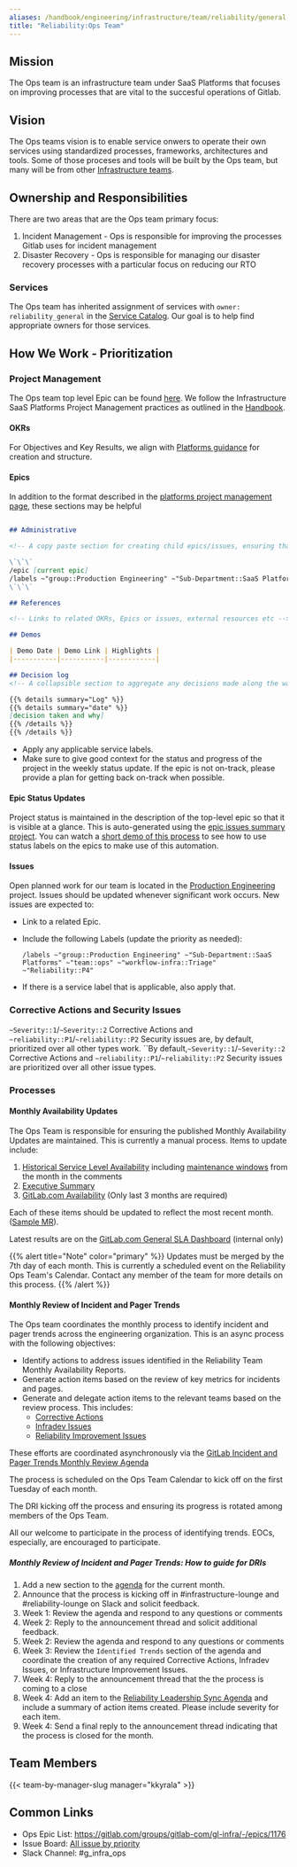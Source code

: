 ```yaml
---
aliases: /handbook/engineering/infrastructure/team/reliability/general.html
title: "Reliability:Ops Team"
---
```


## Mission

The Ops team is an infrastructure team under SaaS Platforms that focuses on improving processes that are vital to the succesful operations of Gitlab.

## Vision

The Ops teams vision is to enable service onwers to operate their own services using standardized processes, frameworks, architectures and tools. Some of those proceses and tools will be built by the Ops team, but many will be from other [Infrastructure teams](/handbook/engineering/infrastructure/team).

## Ownership and Responsibilities

There are two areas that are the Ops team primary focus:

1. Incident Management - Ops is responsible for improving the processes Gitlab uses for incident management
2. Disaster Recovery - Ops is responsible for managing our disaster recovery processes with a particular focus on reducing our RTO

### Services

The Ops team has inherited assignment of services with `owner: reliability_general` in the [Service Catalog](https://gitlab.com/gitlab-com/runbooks/blob/master/services/service-catalog.yml). Our goal is to help find appropriate owners for those services.

## How We Work - Prioritization

### Project Management

The Ops team top level Epic can be found [here](https://gitlab.com/groups/gitlab-com/gl-infra/-/epics/1176).
We follow the Infrastructure SaaS Platforms Project Management practices as outlined in the [Handbook](/handbook/engineering/infrastructure/platforms/project-management/).

#### OKRs

For Objectives and Key Results, we align with [Platforms guidance](/handbook/engineering/infrastructure/platforms/#okr) for creation and structure.

#### Epics

In addition to the format described in the [platforms project management page](/handbook/engineering/infrastructure/platforms/project-management/#epics), these sections may be helpful

```markdown

## Administrative

<!-- A copy paste section for creating child epics/issues, ensuring that they relate to the current epic and have the correct labels -->

\`\`\`
/epic [current epic]
/labels ~"group::Production Engineering" ~"Sub-Department::SaaS Platforms" ~"team::ops" ~"workflow-infra::Triage" ~"Reliability::P2" 
\`\`\`

## References

<!-- Links to related OKRs, Epics or issues, external resources etc -->

## Demos

| Demo Date | Demo Link | Highlights |
|-----------|-----------|------------|

## Decision log
<!-- A collapsible section to aggregate any decisions made along the way. Be sure to include "why" in addition to "what". -->

{{% details summary="Log" %}}
{{% details summary="date" %}}
[decision taken and why]
{{% /details %}}
{{% /details %}}

```

- Apply any applicable service labels.
- Make sure to give good context for the status and progress of the project in the weekly status update. If the epic is not on-track, please provide a plan for getting back on-track when possible.

#### Epic Status Updates

Project status is maintained in the description of the top-level epic so that it is visible at a glance. This is auto-generated using the [epic issues summary project](https://gitlab.com/gitlab-com/gl-infra/epic-issue-summaries). You can watch a [short demo of this process](https://youtu.be/6Wb1f-c1_og) to see how to use status labels on the epics to make use of this automation.

#### Issues

Open planned work for our team is located in the [Production Engineering](https://gitlab.com/gitlab-com/gl-infra/production-engineering/) project. Issues should be updated whenever significant work occurs. New issues are expected to:

- Link to a related Epic.
- Include the following Labels (update the priority as needed):

   ```
   /labels ~"group::Production Engineering" ~"Sub-Department::SaaS Platforms" ~"team::ops" ~"workflow-infra::Triage" ~"Reliability::P4"
   ```

- If there is a service label that is applicable, also apply that.

### Corrective Actions and Security Issues

`~Severity::1`/`~Severity::2` Corrective Actions and `~reliability::P1`/`~reliability::P2` Security issues are, by default, prioritized over all other types work.
``By default,`~Severity::1`/`~Severity::2` Corrective Actions and `~reliability::P1`/`~reliability::P2` Security issues are prioritized over all other issue types.

### Processes

#### Monthly Availability Updates

The Ops Team is responsible for ensuring the published Monthly Availability Updates are maintained.  This is currently a manual process.   Items to update include:

1. [Historical Service Level Availability](/handbook/engineering/monitoring/#historical-service-level-availability) including [maintenance windows](https://status.gitlab.com/pages/history/5b36dc6502d06804c08349f7) from the month in the comments
1. [Executive Summary](/handbook/engineering/performance-indicators/)
1. [GitLab.com Availability](/handbook/engineering/infrastructure-quality/performance-indicators/#gitlabcom-availability) (Only last 3 months are required)

Each of these items should be updated to reflect the most recent month.  ([Sample MR](https://gitlab.com/gitlab-com/www-gitlab-com/-/merge_requests/127806)).

Latest results are on the [GitLab.com General SLA Dashboard](https://dashboards.gitlab.net/d/general-slas/general-slas?orgId=1&from=now-1M%2FM&to=now-1M%2FM) (internal only)

{{% alert title="Note" color="primary" %}}
Updates must be merged by the 7th day of each month.  This is currently a scheduled event on the Reliability Ops Team's Calendar.  Contact any member of the team for more details on this process.
{{% /alert %}}

#### Monthly Review of Incident and Pager Trends

The Ops team coordinates the monthly process to identify incident and pager trends across the engineering organization.  This is an async process with the following objectives:

- Identify actions to address issues identified in the Reliability Team Monthly Availability Reports.
- Generate action items based on the review of key metrics for incidents and pages.
- Generate and delegate action items to the relevant teams based on the review process.  This includes:
   - [Corrective Actions](/handbook/engineering/infrastructure/incident-management/#corrective-actions)
   - [Infradev Issues](/handbook/engineering/workflow/#infradev)
   - [Reliability Improvement Issues](https://gitlab.com/gitlab-com/gl-infra/reliability/-/issues/new)

These efforts are coordinated asynchronously via the [GitLab Incident and Pager Trends Monthly Review Agenda](https://docs.google.com/document/d/1SBoyuKK_g3RbYMcwJZs6dFqCGH9NCqu-M3QsHIwiKMw/edit#)

The process is scheduled on the Ops Team Calendar to kick off on the first Tuesday of each month.

The DRI kicking off the process and ensuring its progress is rotated among members of the Ops Team.

All our welcome to participate in the process of identifying trends.  EOCs, especially, are encouraged to participate.

##### Monthly Review of Incident and Pager Trends: How to guide for DRIs

1. Add a new section to the [agenda](https://docs.google.com/document/d/1SBoyuKK_g3RbYMcwJZs6dFqCGH9NCqu-M3QsHIwiKMw/edit#) for the current month.
1. Announce that the process is kicking off in #infrastructure-lounge and #reliability-lounge on Slack and solicit feedback.
1. Week 1: Review the agenda and respond to any questions or comments
1. Week 2: Reply to the announcement thread and solicit additional feedback.
1. Week 2: Review the agenda and respond to any questions or comments
1. Week 3: Review the `Identified Trends` section of the agenda and coordinate the creation of any required Corrective Actions, Infradev Issues, or Infrastructure Improvement Issues.
1. Week 4: Reply to the announcement thread that the the process is coming to a close
1. Week 4: Add an item to the [Reliability Leadership Sync Agenda](https://docs.google.com/document/d/1K-od3_I1TsMcyLag-KyUw-iuCAaaqjR0GIbrmBwVU4M/edit#) and include a summary of action items created.  Please include severity for each item.
1. Week 4: Send a final reply to the announcement thread indicating that the process is closed for the month.

## Team Members

{{< team-by-manager-slug manager="kkyrala" >}}

## Common Links

- Ops Epic List: https://gitlab.com/groups/gitlab-com/gl-infra/-/epics/1176 
- Issue Board: [All issue by priority](https://gitlab.com/gitlab-com/gl-infra/production-engineering/-/boards/3993753?label_name[]=team%3A%3AOps)
- Slack Channel: #g_infra_ops
